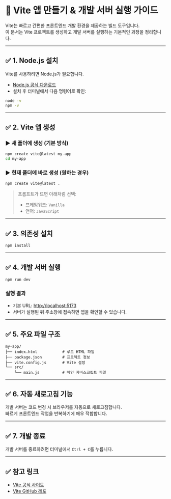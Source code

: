 # 🚀 Vite 앱 만들기 & 개발 서버 실행 가이드

Vite는 빠르고 간편한 프론트엔드 개발 환경을 제공하는 빌드 도구입니다.  
이 문서는 Vite 프로젝트를 생성하고 개발 서버를 실행하는 기본적인 과정을 정리합니다.

---

## ✅ 1. Node.js 설치

Vite를 사용하려면 Node.js가 필요합니다.

- [Node.js 공식 다운로드](https://nodejs.org/)
- 설치 후 터미널에서 다음 명령어로 확인:

```bash
node -v
npm -v
```

---

## ✅ 2. Vite 앱 생성

### ▶ 새 폴더에 생성 (기본 방식)

```bash
npm create vite@latest my-app
cd my-app
```

### ▶ 현재 폴더에 바로 생성 (원하는 경우)

```bash
npm create vite@latest .
```

> 프롬프트가 뜨면 아래처럼 선택:
>
> - 프레임워크: `Vanilla`
> - 언어: `JavaScript`

---

## ✅ 3. 의존성 설치

```bash
npm install
```

---

## ✅ 4. 개발 서버 실행

```bash
npm run dev
```

### 실행 결과

- 기본 URL: [http://localhost:5173](http://localhost:5173)
- 서버가 실행된 뒤 주소창에 접속하면 앱을 확인할 수 있습니다.

---

## ✅ 5. 주요 파일 구조

```
my-app/
├── index.html           # 루트 HTML 파일
├── package.json         # 프로젝트 정보
├── vite.config.js       # Vite 설정
└── src/
    └── main.js          # 메인 자바스크립트 파일
```

---

## ✅ 6. 자동 새로고침 기능

개발 서버는 코드 변경 시 브라우저를 자동으로 새로고침합니다.  
빠르게 프론트엔드 작업을 반복하기에 매우 적합합니다.

---

## ✅ 7. 개발 종료

개발 서버를 종료하려면 터미널에서 `Ctrl + C`를 누릅니다.

---

## ✅ 참고 링크

- [Vite 공식 사이트](https://vitejs.dev/)
- [Vite GitHub 레포](https://github.com/vitejs/vite)
